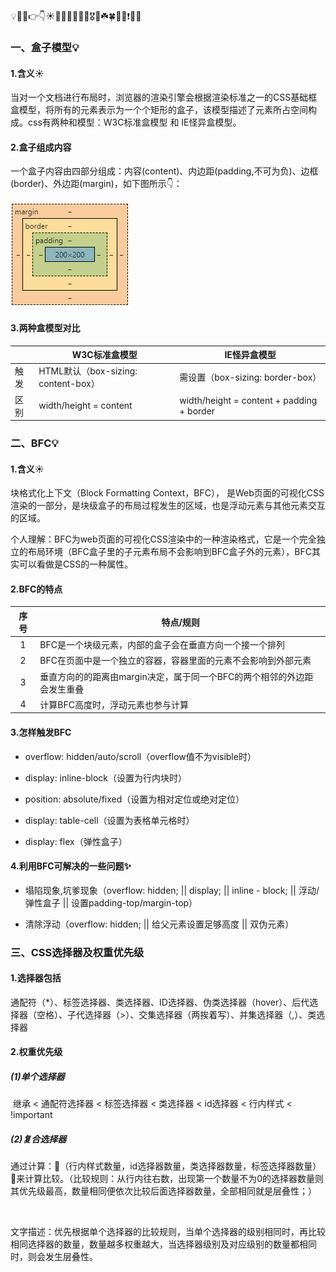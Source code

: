 

💡🚀🤟👉👇☀️🍉🍍🍇🍓🥕🍭🎖️🎁☘️🍀💯🔆❗🔥🚩

### 一、盒子模型💡

#### 1.含义☀️

当对一个文档进行布局时，浏览器的渲染引擎会根据渲染标准之一的CSS基础框盒模型，将所有的元素表示为一个个矩形的盒子，该模型描述了元素所占空间构成。css有两种和模型：W3C标准盒模型 和 IE怪异盒模型。

#### 2.盒子组成内容

一个盒子内容由四部分组成：内容(content)、内边距(padding,不可为负)、边框(border)、外边距(margin)，如下图所示👇：

![](imgs/boxModle.png)

#### 3.两种盒模型对比

|      | W3C标准盒模型                       | IE怪异盒模型                              |
| ---- | ----------------------------------- | ----------------------------------------- |
| 触发 | HTML默认（box-sizing: content-box） | 需设置（box-sizing: border-box）          |
| 区别 | width/height = content              | width/height = content + padding + border |



### 二、BFC💡

#### 1.含义☀️

块格式化上下文（Block Formatting Context，BFC）， 是Web页面的可视化CSS渲染的一部分，是块级盒子的布局过程发生的区域，也是浮动元素与其他元素交互的区域。

个人理解：BFC为web页面的可视化CSS渲染中的一种渲染格式，它是一个完全独立的布局环境（BFC盒子里的子元素布局不会影响到BFC盒子外的元素），BFC其实可以看做是CSS的一种属性。

#### 2.BFC的特点

| 序号 | 特点/规则                                                    |
| :--: | ------------------------------------------------------------ |
|  1   | BFC是一个块级元素，内部的盒子会在垂直方向一个接一个排列      |
|  2   | BFC在页面中是一个独立的容器，容器里面的元素不会影响到外部元素 |
|  3   | 垂直方向的的距离由margin决定，属于同一个BFC的两个相邻的外边距会发生重叠 |
|  4   | 计算BFC高度时，浮动元素也参与计算                            |

#### 3.怎样触发BFC

- overflow: hidden/auto/scroll（overflow值不为visible时）

- display: inline-block（设置为行内块时）
- position: absolute/fixed（设置为相对定位或绝对定位）
- display: table-cell（设置为表格单元格时）

- display: flex（弹性盒子）

#### 4.利用BFC可解决的一些问题✨

- 塌陷现象,坑爹现象（overflow: hidden; || display; ||  inline - block; || 浮动/弹性盒子 || 设置padding-top/margin-top）

- 清除浮动（overflow: hidden; || 给父元素设置足够高度 || 双伪元素）

  

### 三、CSS选择器及权重优先级

#### 1.选择器包括

​	通配符（*）、标签选择器、类选择器、ID选择器、伪类选择器（hover）、后代选择器（空格）、子代选择器（>）、交集选择器（两挨着写）、并集选择器（,）、类选择器

#### 2.权重优先级

##### (1)单个选择器

​		继承 < 通配符选择器 < 标签选择器 < 类选择器 < id选择器 < 行内样式 <  !important

##### (2)复合选择器

​	通过计算：🥕（行内样式数量，id选择器数量，类选择器数量，标签选择器数量）🥕来计算比较。（比较规则：从行内往右数，出现第一个数量不为0的选择器数量则其优先级最高，数量相同便依次比较后面选择器数量，全部相同就是层叠性；）

​	

​	文字描述：优先根据单个选择器的比较规则，当单个选择器的级别相同时，再比较相同选择器的数量，数量越多权重越大，当选择器级别及对应级别的数量都相同时，则会发生层叠性。
